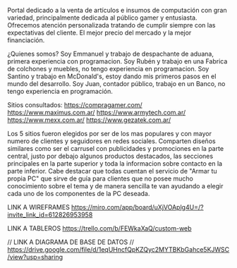 Portal dedicado a la venta de artículos e insumos de computación con gran variedad, principalmente dedicada al público gamer y entusiasta. Ofrecemos atención personalizada tratando de cumplir siempre con las expectativas del cliente. El mejor precio del mercado y la mejor financiación.

¿Quienes somos? 
Soy Emmanuel y trabajo de despachante de aduana, primera experiencia con programacion.
Soy Rubén y trabajo en una Fabrica de colchones y muebles, no tengo experiencia en programacion.
Soy Santino y trabajo en McDonald's, estoy dando mis primeros pasos en el mundo del desarrollo.
Soy Juan, contador público, trabajo en un Banco, no tengo experiencia en programación.

Sitios consultados:
https://compragamer.com/
https://www.maximus.com.ar/
https://www.armytech.com.ar/
https://www.mexx.com.ar/
https://www.gezatek.com.ar/

Los 5 sitios fueron elegidos por ser de los mas populares y con mayor numero de clientes y seguidores en redes sociales. Comparten diseños similares como ser el carrusel con publicidades y promociones en la parte central, justo por debajo algunos productos destacados, las secciones principales en la parte superior y toda la informacion sobre contacto en la parte inferior.
Cabe destacar que todas cuentan el servicio de "Armar tu propia PC" que sirve de guía para clientes que no posee mucho conocimiento sobre el tema y de manera sencilla te van ayudando a elegir cada uno de los componentes de la PC deseada.

LINK A WIREFRAMES
https://miro.com/app/board/uXjVOAplg4U=/?invite_link_id=612826953958

LINK A TABLEROS
https://trello.com/b/FEWkaXaQ/custom-web


// LINK A DIAGRAMA DE BASE DE DATOS // 
https://drive.google.com/file/d/1eqUHncfQpKZQyc2MYTBKbGahce5KJWSC/view?usp=sharing

